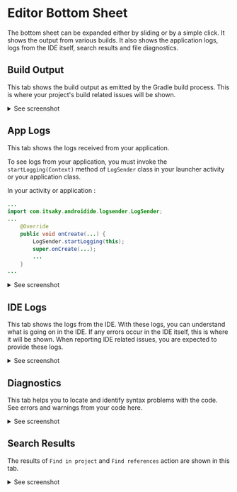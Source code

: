 # Editor Bottom Sheet

The bottom sheet can be expanded either by sliding or by a simple click. It shows the output from various builds. It also shows the application logs, logs from the IDE itself, search results and file diagnostics.

## Build Output
This tab shows the build output as emitted by the Gradle build process. This is where your project's build related issues will be shown.

<details>
  <summary>See screenshot</summary>
  <img src="../images/build_output.png" width="250"/>
</details>

## App Logs
This tab shows the logs received from your application.

To see logs from your application, you must invoke the `startLogging(Context)` method of `LogSender` class in your launcher activity or your application class.

In your activity or application :
```java
...
import com.itsaky.androidide.logsender.LogSender;
...
    @Override
    public void onCreate(...) {
        LogSender.startLogging(this);
        super.onCreate(...);
        ...
    }
...
```

<details>
  <summary>See screenshot</summary>
  <img src="../images/app_logs.png" width="250"/>
</details>

## IDE Logs
This tab shows the logs from the IDE. With these logs, you can understand what is going on in the IDE. If any errors occur in the IDE itself, this is where it will be shown. When reporting IDE related issues, you are expected to provide these logs.

<details>
  <summary>See screenshot</summary>
  <img src="../images/ide_logs.png" width="250"/>
</details>

## Diagnostics
This tab helps you to locate and identify syntax problems with the code. See errors and warnings from your code here.

<details>
  <summary>See screenshot</summary>
  <img src="../images/diagnostics.png" width="250"/>
</details>

## Search Results
The results of `Find in project` and `Find references` action are shown in this tab.

<details>
  <summary>See screenshot</summary>
  <img src="../images/search_results.png" width="250"/>
</details>